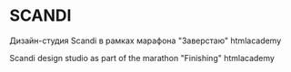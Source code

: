 # SCANDI
Дизайн-студия Scandi в рамках марафона "Заверстаю" htmlacademy

Scandi design studio as part of the marathon "Finishing" htmlacademy
